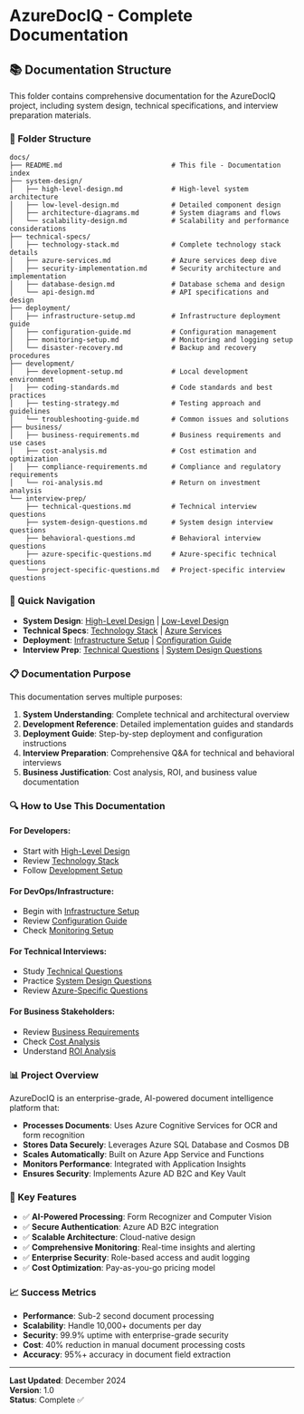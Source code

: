 # AzureDocIQ - Complete Documentation

## 📚 Documentation Structure

This folder contains comprehensive documentation for the AzureDocIQ project, including system design, technical specifications, and interview preparation materials.

### 📁 Folder Structure

```
docs/
├── README.md                           # This file - Documentation index
├── system-design/
│   ├── high-level-design.md            # High-level system architecture
│   ├── low-level-design.md             # Detailed component design
│   ├── architecture-diagrams.md        # System diagrams and flows
│   └── scalability-design.md           # Scalability and performance considerations
├── technical-specs/
│   ├── technology-stack.md             # Complete technology stack details
│   ├── azure-services.md               # Azure services deep dive
│   ├── security-implementation.md      # Security architecture and implementation
│   ├── database-design.md              # Database schema and design
│   └── api-design.md                   # API specifications and design
├── deployment/
│   ├── infrastructure-setup.md         # Infrastructure deployment guide
│   ├── configuration-guide.md          # Configuration management
│   ├── monitoring-setup.md             # Monitoring and logging setup
│   └── disaster-recovery.md            # Backup and recovery procedures
├── development/
│   ├── development-setup.md            # Local development environment
│   ├── coding-standards.md             # Code standards and best practices
│   ├── testing-strategy.md             # Testing approach and guidelines
│   └── troubleshooting-guide.md        # Common issues and solutions
├── business/
│   ├── business-requirements.md        # Business requirements and use cases
│   ├── cost-analysis.md                # Cost estimation and optimization
│   ├── compliance-requirements.md      # Compliance and regulatory requirements
│   └── roi-analysis.md                 # Return on investment analysis
└── interview-prep/
    ├── technical-questions.md          # Technical interview questions
    ├── system-design-questions.md      # System design interview questions
    ├── behavioral-questions.md         # Behavioral interview questions
    ├── azure-specific-questions.md     # Azure-specific technical questions
    └── project-specific-questions.md   # Project-specific interview questions
```

### 🎯 Quick Navigation

- **System Design**: [High-Level Design](system-design/high-level-design.md) | [Low-Level Design](system-design/low-level-design.md)
- **Technical Specs**: [Technology Stack](technical-specs/technology-stack.md) | [Azure Services](technical-specs/azure-services.md)
- **Deployment**: [Infrastructure Setup](deployment/infrastructure-setup.md) | [Configuration Guide](deployment/configuration-guide.md)
- **Interview Prep**: [Technical Questions](interview-prep/technical-questions.md) | [System Design Questions](interview-prep/system-design-questions.md)

### 📋 Documentation Purpose

This documentation serves multiple purposes:

1. **System Understanding**: Complete technical and architectural overview
2. **Development Reference**: Detailed implementation guides and standards
3. **Deployment Guide**: Step-by-step deployment and configuration instructions
4. **Interview Preparation**: Comprehensive Q&A for technical and behavioral interviews
5. **Business Justification**: Cost analysis, ROI, and business value documentation

### 🔍 How to Use This Documentation

#### For Developers:
- Start with [High-Level Design](system-design/high-level-design.md)
- Review [Technology Stack](technical-specs/technology-stack.md)
- Follow [Development Setup](development/development-setup.md)

#### For DevOps/Infrastructure:
- Begin with [Infrastructure Setup](deployment/infrastructure-setup.md)
- Review [Configuration Guide](deployment/configuration-guide.md)
- Check [Monitoring Setup](deployment/monitoring-setup.md)

#### For Technical Interviews:
- Study [Technical Questions](interview-prep/technical-questions.md)
- Practice [System Design Questions](interview-prep/system-design-questions.md)
- Review [Azure-Specific Questions](interview-prep/azure-specific-questions.md)

#### For Business Stakeholders:
- Review [Business Requirements](business/business-requirements.md)
- Check [Cost Analysis](business/cost-analysis.md)
- Understand [ROI Analysis](business/roi-analysis.md)

### 📊 Project Overview

AzureDocIQ is an enterprise-grade, AI-powered document intelligence platform that:

- **Processes Documents**: Uses Azure Cognitive Services for OCR and form recognition
- **Stores Data Securely**: Leverages Azure SQL Database and Cosmos DB
- **Scales Automatically**: Built on Azure App Service and Functions
- **Monitors Performance**: Integrated with Application Insights
- **Ensures Security**: Implements Azure AD B2C and Key Vault

### 🎯 Key Features

- ✅ **AI-Powered Processing**: Form Recognizer and Computer Vision
- ✅ **Secure Authentication**: Azure AD B2C integration
- ✅ **Scalable Architecture**: Cloud-native design
- ✅ **Comprehensive Monitoring**: Real-time insights and alerting
- ✅ **Enterprise Security**: Role-based access and audit logging
- ✅ **Cost Optimization**: Pay-as-you-go pricing model

### 📈 Success Metrics

- **Performance**: Sub-2 second document processing
- **Scalability**: Handle 10,000+ documents per day
- **Security**: 99.9% uptime with enterprise-grade security
- **Cost**: 40% reduction in manual document processing costs
- **Accuracy**: 95%+ accuracy in document field extraction

---

**Last Updated**: December 2024  
**Version**: 1.0  
**Status**: Complete ✅ 